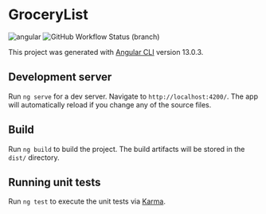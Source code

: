 # GroceryList

![angular](https://badges.aleen42.com/src/angular.svg) ![GitHub Workflow Status (branch)](https://img.shields.io/github/workflow/status/joanpablo/grocery-list-app/grocery-list/master?style=flat)

This project was generated with [Angular CLI](https://github.com/angular/angular-cli) version 13.0.3.

## Development server

Run `ng serve` for a dev server. Navigate to `http://localhost:4200/`. The app will automatically reload if you change any of the source files.

## Build

Run `ng build` to build the project. The build artifacts will be stored in the `dist/` directory.

## Running unit tests

Run `ng test` to execute the unit tests via [Karma](https://karma-runner.github.io).
